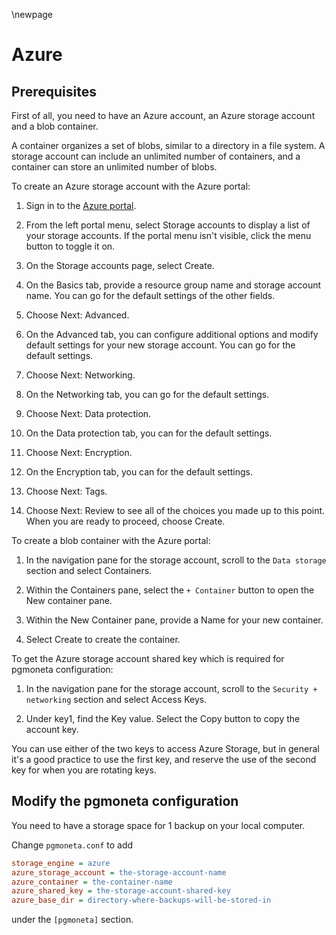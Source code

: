 \newpage

# Azure

## Prerequisites

First of all, you need to have an Azure account, an Azure storage account and a blob container.

A container organizes a set of blobs, similar to a directory in a file system. A storage account can include an unlimited number of containers, and a container can store an unlimited number of blobs.

To create an Azure storage account with the Azure portal:

1. Sign in to the [Azure portal](https://portal.azure.com/#home).

2. From the left portal menu, select Storage accounts to display a list of your storage accounts. If the portal menu isn't visible, click the menu button to toggle it on.

3. On the Storage accounts page, select Create.

4. On the Basics tab, provide a resource group name and storage account name. You can go for the default settings of the other fields.

5. Choose Next: Advanced.

6. On the Advanced tab, you can configure additional options and modify default settings for your new storage account. You can go for the default settings.

7. Choose Next: Networking.

8. On the Networking tab, you can go for the default settings.

9. Choose Next: Data protection.

10. On the Data protection tab, you can for the default settings.

11. Choose Next: Encryption.

12. On the Encryption tab, you can for the default settings.

13. Choose Next: Tags.

14. Choose Next: Review to see all of the choices you made up to this point. When you are ready to proceed, choose Create.

To create a blob container with the Azure portal:

1. In the navigation pane for the storage account, scroll to the `Data storage` section and select Containers.

2. Within the Containers pane, select the `+ Container` button to open the New container pane.

3. Within the New Container pane, provide a Name for your new container.

4. Select Create to create the container.

To get the Azure storage account shared key which is required for pgmoneta configuration:

1. In the navigation pane for the storage account, scroll to the `Security + networking` section and select Access Keys.

2. Under key1, find the Key value. Select the Copy button to copy the account key.

You can use either of the two keys to access Azure Storage, but in general it's a good practice to use the first key, and reserve the use of the second key for when you are rotating keys.

## Modify the pgmoneta configuration

You need to have a storage space for 1 backup on your local computer.

Change `pgmoneta.conf` to add

``` ini
storage_engine = azure
azure_storage_account = the-storage-account-name
azure_container = the-container-name
azure_shared_key = the-storage-account-shared-key
azure_base_dir = directory-where-backups-will-be-stored-in
```

under the `[pgmoneta]` section.
